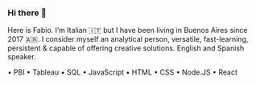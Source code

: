 ### Hi there 👋

Here is Fabio. I’m Italian 🇮🇹 but I have been living in Buenos Aires since 2017 🇦🇷. I consider myself an analytical person, versatile, fast-learning, persistent & capable of offering creative solutions. English and Spanish speaker. 

• PBI
• Tableau
• SQL
• JavaScript 
• HTML 
• CSS
• Node.JS
• React


<!--
**fabiotano/fabiotano** is a ✨ _special_ ✨ repository because its `README.md` (this file) appears on your GitHub profile.
-->


